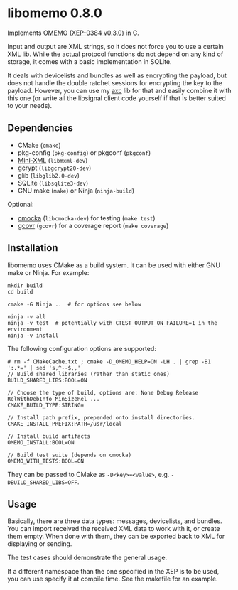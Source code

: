 # libomemo 0.8.0
Implements [OMEMO](https://conversations.im/omemo/) ([XEP-0384 v0.3.0](https://xmpp.org/extensions/attic/xep-0384-0.3.0.html)) in C.

Input and output are XML strings, so it does not force you to use a certain XML lib.
While the actual protocol functions do not depend on any kind of storage, it comes with a basic implementation in SQLite.

It deals with devicelists and bundles as well as encrypting the payload, but does not handle the double ratchet sessions for encrypting the key to the payload.
However, you can use my [axc](https://github.com/gkdr/axc) lib for that and easily combine it with this one (or write all the libsignal client code yourself if that is better suited to your needs).

## Dependencies
* CMake (`cmake`)
* pkg-config (`pkg-config`) or pkgconf (`pkgconf`)
* [Mini-XML](http://www.msweet.org/projects.php?Z3) (`libmxml-dev`)
* gcrypt (`libgcrypt20-dev`)
* glib (`libglib2.0-dev`)
* SQLite (`libsqlite3-dev`)
* GNU make (`make`) or Ninja (`ninja-build`)

Optional: 
* [cmocka](https://cmocka.org/) (`libcmocka-dev`) for testing (`make test`)
* [gcovr](http://gcovr.com/) (`gcovr`) for a coverage report (`make coverage`)

## Installation
libomemo uses CMake as a build system.  It can be used with either GNU make or Ninja.  For example:

```
mkdir build
cd build

cmake -G Ninja ..  # for options see below

ninja -v all
ninja -v test  # potentially with CTEST_OUTPUT_ON_FAILURE=1 in the environment
ninja -v install
```

The following configuration options are supported:

```console
# rm -f CMakeCache.txt ; cmake -D_OMEMO_HELP=ON -LH . | grep -B1 ':.*=' | sed 's,^--$,,'
// Build shared libraries (rather than static ones)
BUILD_SHARED_LIBS:BOOL=ON

// Choose the type of build, options are: None Debug Release RelWithDebInfo MinSizeRel ...
CMAKE_BUILD_TYPE:STRING=

// Install path prefix, prepended onto install directories.
CMAKE_INSTALL_PREFIX:PATH=/usr/local

// Install build artifacts
OMEMO_INSTALL:BOOL=ON

// Build test suite (depends on cmocka)
OMEMO_WITH_TESTS:BOOL=ON
```

They can be passed to CMake as `-D<key>=<value>`, e.g. `-DBUILD_SHARED_LIBS=OFF`.

## Usage
Basically, there are three data types: messages, devicelists, and bundles.
You can import received the received XML data to work with it, or create them empty. When done with them, they can be exported back to XML for displaying or sending.

The test cases should demonstrate the general usage.


If a different namespace than the one specified in the XEP is to be used, you can use specify it at compile time. See the makefile for an example.
